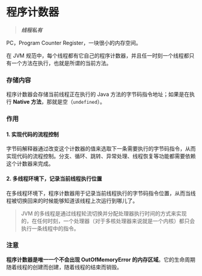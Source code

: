 # 程序计数器

> ***线程私有***

PC，Program Counter Register，一块很小的内存空间。

在 JVM 规范中，每个线程都有它自己的程序计数器，并且任一时刻一个线程都只有一个方法在执行，也就是所谓的当前方法。


### 存储内容

程序计数器会存储当前线程正在执行的 Java 方法的字节码指令地址；如果是在执行 **Native 方法**，那就是空（`undefined`）。


### 作用

#### 1. 实现代码的流程控制

字节码解释器通过改变这个计数器的值来选取下一条需要执行的字节码指令，从而实现代码的流程控制。分支、循环、跳转、异常处理、线程恢复等功能都需要依赖这个计数器来完成。

#### 2. 多线程环境下，记录当前线程执行位置

在多线程环境下，程序计数器用于记录当前线程执行的字节码指令位置，从而当线程被切换回来的时候能够知道该线程上次运行到哪儿了。

> JVM 的多线程是通过线程轮流切换并分配处理器执行时间的方式来实现的，在任何时刻，一个处理器（对于多核处理器来说就是一个内核）都只会执行一条线程中的指令。


### 注意

**程序计数器是唯一一个不会出现 OutOfMemoryError 的内存区域**。它的生命周期随着线程的创建而创建，随着线程的结束而销毁。